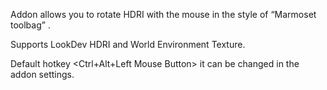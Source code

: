 Addon allows you to rotate HDRI with the mouse in the style of “Marmoset toolbag” .

Supports LookDev HDRI and World Environment Texture.

Default hotkey <Ctrl+Alt+Left Mouse Button> it can be changed in the addon settings.